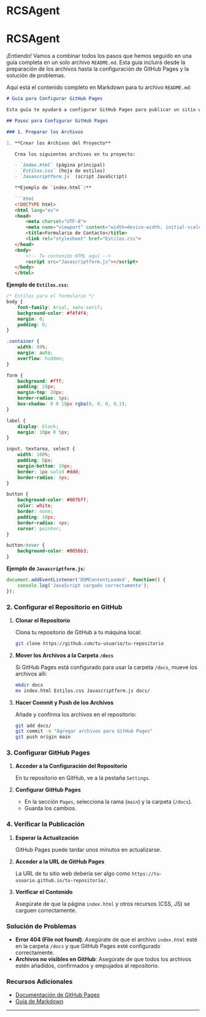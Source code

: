 # RCSAgent
# RCSAgent
¡Entiendo! Vamos a combinar todos los pasos que hemos seguido en una guía completa en un solo archivo `README.md`. Esta guía incluirá desde la preparación de los archivos hasta la configuración de GitHub Pages y la solución de problemas.

Aquí está el contenido completo en Markdown para tu archivo `README.md`:

```markdown
# Guía para Configurar GitHub Pages

Esta guía te ayudará a configurar GitHub Pages para publicar un sitio web estático utilizando un repositorio de GitHub. Los pasos incluyen la preparación de los archivos, la configuración del repositorio, y la publicación en GitHub Pages.

## Pasos para Configurar GitHub Pages

### 1. Preparar los Archivos

1. **Crear los Archivos del Proyecto**

   Crea los siguientes archivos en tu proyecto:

   - `index.html` (página principal)
   - `Estilos.css` (hoja de estilos)
   - `Javascriptform.js` (script JavaScript)

   **Ejemplo de `index.html`:**

   ```html
   <!DOCTYPE html>
   <html lang="es">
   <head>
       <meta charset="UTF-8">
       <meta name="viewport" content="width=device-width, initial-scale=1.0">
       <title>Formulario de Contacto</title>
       <link rel="stylesheet" href="Estilos.css">
   </head>
   <body>
       <!-- Tu contenido HTML aquí -->
       <script src="Javascriptform.js"></script>
   </body>
   </html>
   ```

   **Ejemplo de `Estilos.css`:**

   ```css
   /* Estilos para el formulario */
   body {
       font-family: Arial, sans-serif;
       background-color: #f4f4f4;
       margin: 0;
       padding: 0;
   }

   .container {
       width: 80%;
       margin: auto;
       overflow: hidden;
   }

   form {
       background: #fff;
       padding: 20px;
       margin-top: 20px;
       border-radius: 5px;
       box-shadow: 0 0 10px rgba(0, 0, 0, 0.1);
   }

   label {
       display: block;
       margin: 10px 0 5px;
   }

   input, textarea, select {
       width: 100%;
       padding: 8px;
       margin-bottom: 10px;
       border: 1px solid #ddd;
       border-radius: 4px;
   }

   button {
       background-color: #007bff;
       color: white;
       border: none;
       padding: 10px;
       border-radius: 4px;
       cursor: pointer;
   }

   button:hover {
       background-color: #0056b3;
   }
   ```

   **Ejemplo de `Javascriptform.js`:**

   ```javascript
   document.addEventListener('DOMContentLoaded', function() {
       console.log('JavaScript cargado correctamente');
   });
   ```

### 2. Configurar el Repositorio en GitHub

1. **Clonar el Repositorio**

   Clona tu repositorio de GitHub a tu máquina local:

   ```bash
   git clone https://github.com/tu-usuario/tu-repositorio
   ```

2. **Mover los Archivos a la Carpeta `/docs`**

   Si GitHub Pages está configurado para usar la carpeta `/docs`, mueve los archivos allí:

   ```bash
   mkdir docs
   mv index.html Estilos.css Javascriptform.js docs/
   ```

3. **Hacer Commit y Push de los Archivos**

   Añade y confirma los archivos en el repositorio:

   ```bash
   git add docs/
   git commit -m "Agregar archivos para GitHub Pages"
   git push origin main
   ```

### 3. Configurar GitHub Pages

1. **Acceder a la Configuración del Repositorio**

   En tu repositorio en GitHub, ve a la pestaña `Settings`.

2. **Configurar GitHub Pages**

   - En la sección `Pages`, selecciona la rama (`main`) y la carpeta (`/docs`).
   - Guarda los cambios.

### 4. Verificar la Publicación

1. **Esperar la Actualización**

   GitHub Pages puede tardar unos minutos en actualizarse.

2. **Acceder a la URL de GitHub Pages**

   La URL de tu sitio web debería ser algo como `https://tu-usuario.github.io/tu-repositorio/`.

3. **Verificar el Contenido**

   Asegúrate de que la página `index.html` y otros recursos (CSS, JS) se carguen correctamente.

### Solución de Problemas

- **Error 404 (File not found)**: Asegúrate de que el archivo `index.html` esté en la carpeta `/docs` y que GitHub Pages esté configurado correctamente.
- **Archivos no visibles en GitHub**: Asegúrate de que todos los archivos estén añadidos, confirmados y empujados al repositorio.

### Recursos Adicionales

- [Documentación de GitHub Pages](https://docs.github.com/en/pages)
- [Guía de Markdown](https://www.markdownguide.org/)

---

